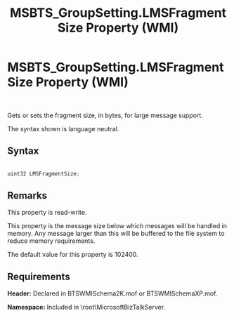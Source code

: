 ﻿---
title: MSBTS_GroupSetting.LMSFragmentSize Property (WMI)
TOCTitle: MSBTS_GroupSetting.LMSFragmentSize Property (WMI)
ms:assetid: 04099624-c907-4fe5-ae98-17cd09559a8c
ms:mtpsurl: https://msdn.microsoft.com/library/Aa546815(v=BTS.80)
ms:contentKeyID: 51525955
ms.date: 08/30/2017
mtps_version: v=BTS.80
---

# MSBTS\_GroupSetting.LMSFragmentSize Property (WMI)

 

Gets or sets the fragment size, in bytes, for large message support.

The syntax shown is language neutral.

## Syntax

```C#
  
uint32 LMSFragmentSize;  
```

## Remarks

This property is read-write.

This property is the message size below which messages will be handled in memory. Any message larger than this will be buffered to the file system to reduce memory requirements.

The default value for this property is 102400.

## Requirements

**Header:** Declared in BTSWMISchema2K.mof or BTSWMISchemaXP.mof.

**Namespace:** Included in \\root\\MicrosoftBizTalkServer.

